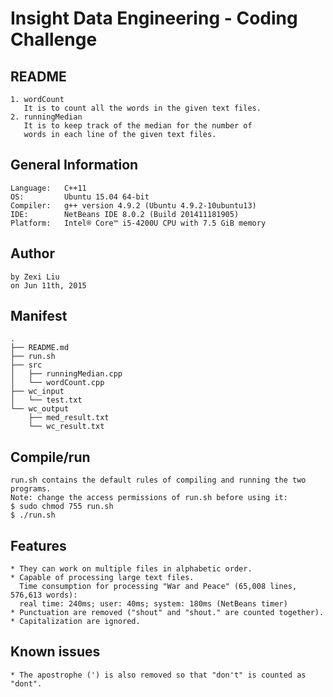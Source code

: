 Insight Data Engineering - Coding Challenge  
======

README
------

    1. wordCount  
       It is to count all the words in the given text files.  
    2. runningMedian  
       It is to keep track of the median for the number of  
       words in each line of the given text files.  
       
General Information
-------------------
    Language:	C++11  
    OS:	        Ubuntu 15.04 64-bit  
    Compiler:	g++ version 4.9.2 (Ubuntu 4.9.2-10ubuntu13)  
    IDE:        NetBeans IDE 8.0.2 (Build 201411181905)  
    Platform:   Intel® Core™ i5-4200U CPU with 7.5 GiB memory  
    
Author
------

    by Zexi Liu  
    on Jun 11th, 2015
    
Manifest
--------
    .
    ├── README.md
    ├── run.sh
    ├── src
    │   ├── runningMedian.cpp
    │   └── wordCount.cpp
    ├── wc_input
    │   └── test.txt
    └── wc_output
        ├── med_result.txt
        └── wc_result.txt



Compile/run
-----------	

    run.sh contains the default rules of compiling and running the two programs.  
    Note: change the access permissions of run.sh before using it:  
    $ sudo chmod 755 run.sh  
    $ ./run.sh  

Features
--------

    * They can work on multiple files in alphabetic order.  
    * Capable of processing large text files.  
      Time consumption for processing "War and Peace" (65,008 lines, 576,613 words):  
      real time: 240ms; user: 40ms; system: 180ms (NetBeans timer)  
    * Punctuation are removed ("shout" and "shout." are counted together).  
    * Capitalization are ignored.  

Known issues 
-------------

    * The apostrophe (') is also removed so that "don't" is counted as "dont".
